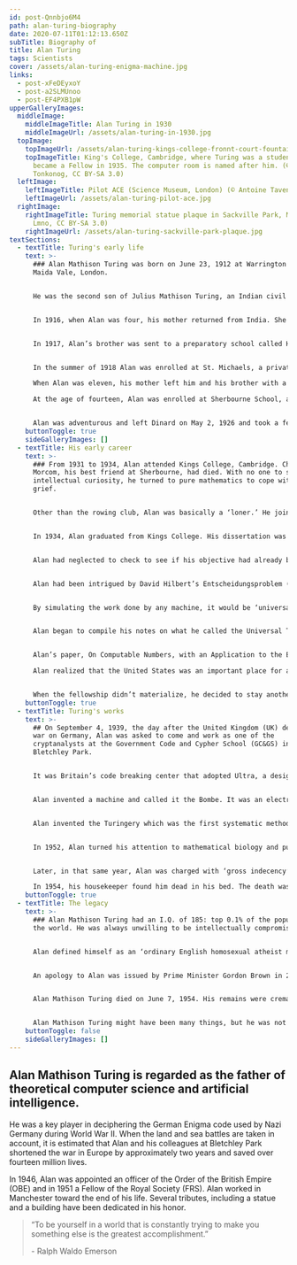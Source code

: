 ```yaml
---
id: post-Qnnbjo6M4
path: alan-turing-biography
date: 2020-07-11T01:12:13.650Z
subTitle: Biography of
title: Alan Turing
tags: Scientists
cover: /assets/alan-turing-enigma-machine.jpg
links:
  - post-xFeDEyxoY
  - post-a2SLMUnoo
  - post-EF4PXB1pW
upperGalleryImages:
  middleImage:
    middleImageTitle: Alan Turing in 1930
    middleImageUrl: /assets/alan-turing-in-1930.jpg
  topImage:
    topImageUrl: /assets/alan-turing-kings-college-fronnt-court-fountain.jpg
    topImageTitle: King's College, Cambridge, where Turing was a student in 1931 and
      became a Fellow in 1935. The computer room is named after him. (© Dmitry
      Tonkonog, CC BY-SA 3.0)
  leftImage:
    leftImageTitle: Pilot ACE (Science Museum, London) (© Antoine Taveneaux, CC BY-SA 3.0)
    leftImageUrl: /assets/alan-turing-pilot-ace.jpg
  rightImage:
    rightImageTitle: Turing memorial statue plaque in Sackville Park, Manchester (©
      Lmno, CC BY-SA 3.0)
    rightImageUrl: /assets/alan-turing-sackville-park-plaque.jpg
textSections:
  - textTitle: Turing's early life
    text: >-
      ### Alan Mathison Turing was born on June 23, 1912 at Warrington Lodge,
      Maida Vale, London. 


      He was the second son of Julius Mathison Turing, an Indian civil servant (ICS) working in Chatrapur, India and Ethel Sara Stoney. Alan’s parents lived in India while he and his brother John lived in various foster homes. Alan was a toddler when he and his brother John were left with a retired Army couple, Colonel and Mrs. Ward, who lived in a large house called Baston Lodge in St. Leonards-on-Sea. The Wards had four daughters of their own, boarded another boy, and at one point took in three of Alan’s cousins.


      In 1916, when Alan was four, his mother returned from India. She rented some rooms in St. Leonards and remained there for the next three years.


      In 1917, Alan’s brother was sent to a preparatory school called Hazelhurst near Tunbridge Wells in Kent. Alan was left with his mother who busied herself with church and watercolor painting. Alan taught himself to read from a book called Reading Without Tears. He was good at recognizing figures and developed a habit of stopping at every lamp post to read its serial number.


      In the summer of 1918 Alan was enrolled at St. Michaels, a private day school in St. Leonards.  He remained there until the age of ten and then joined his brother at Hazelhurst.

      When Alan was eleven, his mother left him and his brother with a new foster parent, Archdeacon Rollo Meyers in Hertfordshire. A short time later, Alan’s father resigned from Indian Civil Service and he and his brother moved with their parents to Dinard, France.

      At the age of fourteen, Alan was enrolled at Sherbourne School, an independent boarding school in the town of Sherbourne in Dorset. The first day of school coincided with the 1926 coal miners’ strike. All transportation except the milk trains was halted.


      Alan was adventurous and left Dinard on May 2, 1926 and took a ferry from St. Malo to Southampton. From there, he rode his bicycle sixty miles for the better part of two days to Sherbourne, resting overnight at an inn. He arrived on time for the first day on May 3. His five-year tenure was intellectually stimulating, but emotionally bittersweet.
    buttonToggle: true
    sideGalleryImages: []
  - textTitle: His early career
    text: >-
      ### From 1931 to 1934, Alan attended Kings College, Cambridge. Christopher
      Morcom, his best friend at Sherbourne, had died. With no one to share his
      intellectual curiosity, he turned to pure mathematics to cope with his
      grief.


      Other than the rowing club, Alan was basically a ‘loner.’ He joined the Moral Science Club and in 1933 was asked to read a paper. The crux of his paper, Mathematics and Logic, was that a purely logistic view of mathematics was inadequate; and that mathematical propositions possessed a variety of interpretations, of which the logistic was merely one. 


      In 1934, Alan graduated from Kings College. His dissertation was called the Central Limit Theorem. It was a key concept in probability theory because it implied that probabilistic and statistical methods that worked for normal distribution (informally a bell curve) could be applicable to many problems involving other types of distribution. 


      Alan had neglected to check to see if his objective had already been obtained. As it turned out, his work had already been proven by Jarl Waldemar Lindeberg in 1922. Alan was told that his work might still be accepted as original work for a King’s Fellowship, provided he did more work on it. In the spring of 1935 Alan was elected a Fellow at Kings College.


      Alan had been intrigued by David Hilbert’s Entscheidungsproblem (decision problem) and the questions it raised. In the summer of 1935, he began to dream of creating a machine that could manipulate symbols and decide the probability of any math assertion presented to it without the interference of human judgment, imagination, or intelligence.


      By simulating the work done by any machine, it would be ‘universal.’ Further, anything performed by a human computer could be done by his machine and perform the equivalent of the human mental activity. In short, this machine would be an ‘electric’ brain.


      Alan began to compile his notes on what he called the Universal Turing Machine into a possible paper for publication. He learned Alonzo Church, an American mathematician and logician, had also been studying the work of Hilbert.


      Alan’s paper, On Computable Numbers, with an Application to the Entscheidungsproblem, was published on May 28, 1936 in the Proceedings, London Mathematical Society.\

      Alan realized that the United States was an important place for advanced research and applied for a Visiting Fellowship at Princeton University, a research university in Princeton, New Jersey. In the fall of 1936, he entered Princeton University where he studied under Alonzo Church. It was Alan’s hope that after a year at Princeton he could get reelected to another fellowship at Cambridge.


      When the fellowship didn’t materialize, he decided to stay another year at Princeton and work on a Ph.D. He turned toward Kurt Godel’s work and delved deeper into his theorems of mathematical logic that demonstrated the inherent limits of every formal axiomatic system capable of making basic arithmetic. Alan completed his Ph.D. requirements in 1938 and returned to Cambridge.
    buttonToggle: true
  - textTitle: Turing's works
    text: >-
      ## On September 4, 1939, the day after the United Kingdom (UK) declared
      war on Germany, Alan was asked to come and work as one of the
      cryptanalysts at the Government Code and Cypher School (GC&GS) in
      Bletchley Park.


      It was Britain’s code breaking center that adopted Ultra, a designation for wartime signals intelligence obtained by breaking high level enemy radio and teleprinter communications. Alan’s mission was to ‘crack the code’ for Nazi Germany’s upgraded version of Enigma. Britain was familiar with the details of the Enigma machine’s rotors and the method of decrypting Enigma machine messages. The Polish government, who had briefed them, had also invented the Bomba, a code breaking machine, but the Germans changed its operating procedures which made the Bomba useless.


      Alan invented a machine and called it the Bombe. It was an electromechanical machine comprised of the equivalent of thirty-six different Enigma machines, each containing the exact internal wiring of the German counterpart. This machine helped to reduce the work of the code breakers.


      Alan invented the Turingery which was the first systematic method for cracking Germany’s Tunny, a German cipher machine teleprinter communications network (much like a mobile phone). After the war, from 1945 until his death in 1954, Alan worked on a series of projects. At the National Physical Laboratory, he designed the Automatic Computing Engine. It was one of the first designs for a stored-program computer. He became Deputy Director of the Computing Machine Laboratory at the Victoria University of Manchester where he worked on software for one of the earliest stored program computers – the Manchester Mark I.


      In 1952, Alan turned his attention to mathematical biology and published a paper called The Chemical Basis of Morphogenesis, which discussed the development of patterns and shapes in biological organisms.


      Later, in that same year, Alan was charged with ‘gross indecency’ under Section 11 of the Criminal Law Amendment Act 1885. He was ordered to undergo treatments designed to reduce the libido. For over a year, he was injected with synthetic oestrogen.

      In 1954, his housekeeper found him dead in his bed. The death was ruled a suicide by cyanide poisoning.
    buttonToggle: true
  - textTitle: The legacy
    text: >-
      ### Alan Mathison Turing had an I.Q. of 185: top 0.1% of the population of
      the world. He was always unwilling to be intellectually compromised.


      Alan defined himself as an ‘ordinary English homosexual atheist mathematician.’ However, in 1952, an indiscretion led to his arrest in the United Kingdom.


      An apology to Alan was issued by Prime Minister Gordon Brown in 2009 and Queen Elizabeth issued an official pardon in 2013. These efforts led to the Alan Turing Law which struck a chord for tolerance of diversity, in general, and the treatment of Alan Turing, in particular. 


      Alan Mathison Turing died on June 7, 1954. His remains were cremated at Woking Crematorium on June 12, 1954 and his ashes were scattered in the gardens of the crematorium.


      Alan Mathison Turing might have been many things, but he was not ‘ordinary.’
    buttonToggle: false
    sideGalleryImages: []
---
```

## Alan Mathison Turing is regarded as the father of theoretical computer science and artificial intelligence.

He was a key player in deciphering the German Enigma code used by Nazi Germany during World War II. When the land and sea battles are taken in account, it is estimated that Alan and his colleagues at Bletchley Park shortened the war in Europe by approximately two years and saved over fourteen million lives.

In 1946, Alan was appointed an officer of the Order of the British Empire (OBE) and in 1951 a Fellow of the Royal Society (FRS). Alan worked in Manchester toward the end of his life. Several tributes, including a statue and a building have been dedicated in his honor.

> “To be yourself in a world that is constantly trying to make you something else is the greatest accomplishment.” 
>
> \- Ralph Waldo Emerson